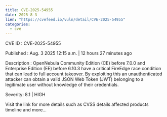 ```yaml
--- 
title: CVE-2025-54955
date: 2025-8-3
lien: "https://cvefeed.io/vuln/detail/CVE-2025-54955"
categories:
  - cve
---
```


CVE ID : CVE-2025-54955

Published :  Aug. 3
2025
12:15 a.m. | 12 hours
27 minutes ago

Description : OpenNebula Community Edition (CE) before 7.0.0 and Enterprise Edition (EE) before 6.10.3 have a critical FireEdge race condition that can lead to full account takeover. By exploiting this
an unauthenticated attacker can obtain a valid JSON Web Token (JWT) belonging to a legitimate user without knowledge of their credentials.

Severity: 8.1 | HIGH

Visit the link for more details
such as CVSS details
affected products
timeline
and more...
